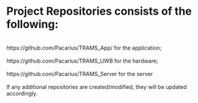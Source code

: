 <h1>Project Repositories consists of the following: </h1><br>
https://github.com/Pacarius/TRAMS_App/ for the application; <br><br>
https://github.com/Pacarius/TRAMS_UWB for the hardware; <br><br>
https://github.com/Pacarius/TRAMS_Server for the server <br><br>
If any additional repositories are created/modified, they will be updated accordingly.
